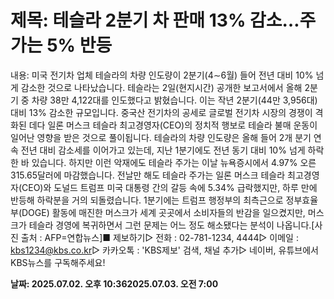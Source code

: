 # **제목: 테슬라 2분기 차 판매 13% 감소…주가는 5% 반등**

  내용: 미국 전기차 업체 테슬라의 차량 인도량이 2분기(4∼6월) 들어 전년 대비 10% 넘게 감소한 것으로 나타났습니다. 테슬라는 2일(현지시간) 공개한 보고서에서 올해 2분기 중 차량 38만 4,122대를 인도했다고 밝혔습니다. 이는 작년 2분기(44만 3,956대) 대비 13% 감소한 규모입니다. 중국산 전기차의 공세로 글로벌 전기차 시장의 경쟁이 격화된 데다 일론 머스크 테슬라 최고경영자(CEO)의 정치적 행보로 테슬라 불매 운동이 일어난 영향을 받은 것으로 풀이됩니다. 테슬라의 차량 인도량은 올해 들어 2개 분기 연속 전년 대비 감소세를 이어가고 있는데, 지난 1분기에도 전년 동기 대비 10% 넘게 하락한 바 있습니다. 하지만 이런 악재에도 테슬라 주가는 이날 뉴욕증시에서 4.97% 오른 315.65달러에 마감했습니다. 전날만 해도 테슬라 주가는 일론 머스크 테슬라 최고경영자(CEO)와 도널드 트럼프 미국 대통령 간의 갈등 속에 5.34% 급락했지만, 하루 만에 반등해 하락분을 거의 되돌렸습니다. 1분기에는 트럼프 행정부의 최측근으로 정부효율부(DOGE) 활동에 매진한 머스크가 세계 곳곳에서 소비자들의 반감을 일으켰지만, 머스크가 테슬라 경영에 복귀하면서 그런 문제는 어느 정도 해소됐다는 분석이 나옵니다.[사진 출처 : AFP=연합뉴스]■ 제보하기▷ 전화 : 02-781-1234, 4444▷ 이메일 : kbs1234@kbs.co.kr▷ 카카오톡 : 'KBS제보' 검색, 채널 추가▷ 네이버, 유튜브에서 KBS뉴스를 구독해주세요!

  **날짜: 2025.07.02. 오후 10:362025.07.03. 오전 7:00**